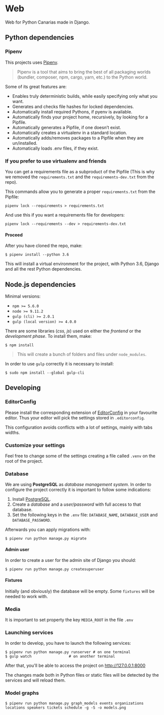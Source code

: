 # Web

Web for Python Canarias made in Django.

## Python dependencies

### Pipenv

This projects uses [Pipenv](https://pipenv.readthedocs.io/en/latest/).

> Pipenv is a tool that aims to bring the best of all packaging worlds (bundler, composer, npm, cargo, yarn, etc.) to the Python world.

Some of its great features are:

- Enables truly deterministic builds, while easily specifying only what you want.
- Generates and checks file hashes for locked dependencies.
- Automatically install required Pythons, if pyenv is available.
- Automatically finds your project home, recursively, by looking for a Pipfile.
- Automatically generates a Pipfile, if one doesn’t exist.
- Automatically creates a virtualenv in a standard location.
- Automatically adds/removes packages to a Pipfile when they are un/installed.
- Automatically loads .env files, if they exist.

### If you prefer to use virtualenv and friends

You can get a requirements file as a subproduct of the Pipfile (This is why we
removed the `requirements.txt` and the `requirements-dev.txt` from the repo).

This commands allow you to generate a proper `requirements.txt` from the Pipfile:

    pipenv lock --requirements > requirements.txt

And use this if you want a requirements file for developers:

    pipenv lock --requirements --dev > requirements-dev.txt
    

#### Proceed

After you have cloned the repo, make:

~~~console
$ pipenv install --python 3.6
~~~

This will install a virtual environment for the project, with Python 3.6, Django and all the rest Python dependencies.

## Node.js dependencies

Minimal versions:

- `npm >= 5.6.0`
- `node >= 9.11.2`
- `gulp (cli) >= 2.0.1`
- `gulp (local version) >= 4.0.0`

There are some libraries (*css, js*) used on either the *frontend* or the *development phase*. To install them, make:

~~~console
$ npm install
~~~

> This will create a bunch of folders and files under `node_modules`.

In order to use `gulp` correctly it is necessary to install:

~~~console
$ sudo npm install --global gulp-cli
~~~

## Developing

### EditorConfig

Please install the corresponding extension of [EditorConfig](https://editorconfig.org/) in your favourite editor. Thus your editor will pick the settings stored in `.editorconfig`.

This configuration avoids conflicts with a lot of settings, mainly with tabs widths.

### Customize your settings

Feel free to change some of the settings creating a file called `.venv` on the root of the project.

### Database

We are using **PostgreSQL** as *database management system*. In order to configure the project correctly it is important to follow some indications:

1. Install [PostgreSQL](https://www.postgresql.org/download/).
2. Create a *database* and a *user/password* with full access to that database.
3. Set the following keys in the `.env` file: `DATABASE_NAME`, `DATABASE_USER` and `DATABASE_PASSWORD`.

Afterwards you can apply migrations with:

~~~console
$ pipenv run python manage.py migrate
~~~

#### Admin user

In order to create a user for the admin site of Django you should:

~~~console
$ pipenv run python manage.py createsuperuser
~~~

#### Fixtures

Initially (and obviously) the database will be empty. Some `fixtures` will be needed to work with.

### Media

It is important to set property the key `MEDIA_ROOT` in the file `.env`

### Launching services

In order to develop, you have to launch the following services:

~~~console
$ pipenv run python manage.py runserver # on one terminal
$ gulp watch                 # on another terminal
~~~

After that, you'll be able to access the project on http://127.0.0.1:8000

The changes made both in Python files or static files will be detected by the services and will reload them.

### Model graphs

~~~console
$ pipenv run python manage.py graph_models events organizations locations speakers tickets schedule -g -S -o models.png
~~~
